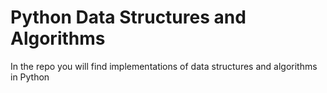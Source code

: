 # Python Data Structures and Algorithms

In the repo you will find implementations of data structures and algorithms in Python
